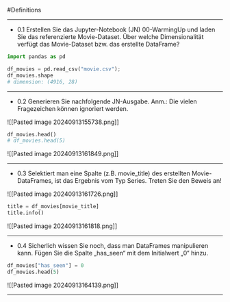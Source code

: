 #Definitions  

---
- 0.1 
  Erstellen Sie das Jupyter-Notebook (JN) 00-WarmingUp und laden Sie das referenzierte Movie-Dataset. Über welche Dimensionalität verfügt das Movie-Dataset bzw. das erstellte DataFrame?

```python
import pandas as pd

df_movies = pd.read_csv("movie.csv");
df_movies.shape
# dimension: (4916, 28)
```

---

- 0.2
  Generieren Sie nachfolgende JN-Ausgabe. Anm.: Die vielen Fragezeichen können ignoriert werden.

![[Pasted image 20240913155738.png]]

```python
df_movies.head()
# df_movies.head(5)
```

![[Pasted image 20240913161849.png]]

---

- 0.3
  Selektiert man eine Spalte (z.B. movie_title) des erstellten Movie-DataFrames, ist das Ergebnis vom Typ Series. Treten Sie den Beweis an! 
  
![[Pasted image 20240913161726.png]]

```python
title = df_movies[movie_title]
title.info()
```

![[Pasted image 20240913161818.png]]

---

- 0.4
  Sicherlich wissen Sie noch, dass man DataFrames manipulieren kann. Fügen Sie die Spalte „has_seen“ mit dem Initialwert „0“ hinzu.

```python
df_movies["has_seen"] = 0
df_movies.head(5)
```

![[Pasted image 20240913164139.png]]

---


